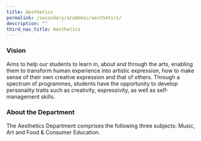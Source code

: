 ```yaml
---
title: Aesthetics
permalink: /secondary/academic/aesthetics/
description: ""
third_nav_title: Aesthetics
---
```

### Vision

Aims to help our students to learn in, about and through the arts, enabling them to transform human experience into artistic expression, how to make sense of their own creative expression and that of others. Through a spectrum of programmes, students have the opportunity to develop personality traits such as creativity, expressivity, as well as self-management skills.

  

### About the Department

The Aesthetics Department comprises the following three subjects: Music, Art and Food & Consumer Education.